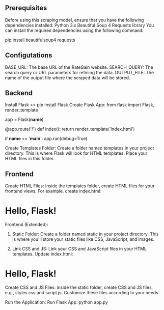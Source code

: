 ## Prerequisites

Before using this scraping model, ensure that you have the following dependencies installed:
Python 3.x
Beautiful Soup 4
Requests library
You can install the required dependencies using the following command:

pip install  beautifulsoup4  requests

## Configutations

BASE_URL: The base URL of the RateGain website.
SEARCH_QUERY: The search query or URL parameters for refining the data.
OUTPUT_FILE: The name of the output file where the scraped data will be stored.

## Backend

Install Flask  >> pip install Flask
Create Flask App: 
from flask import Flask, render_template

app = Flask(__name__)

@app.route('/')
def index():
    return render_template('index.html')

if __name__ == '__main__':
    app.run(debug=True)

Create Templates Folder:
Create a folder named templates in your project directory. This is where Flask will look for HTML templates. Place your HTML files in this folder.

## Frontend
Create HTML Files:
Inside the templates folder, create HTML files for your frontend views. For example, create index.html:

<!DOCTYPE html>
<html lang="en">
<head>
    <meta charset="UTF-8">
    <meta http-equiv="X-UA-Compatible" content="IE=edge">
    <meta name="viewport" content="width=device-width, initial-scale=1.0">
    <title>Your Flask App</title>
</head>
<body>
    <h1>Hello, Flask!</h1>
</body>
</html>

Frontend (Extended):
1. Static Folder:
Create a folder named static in your project directory. This is where you'll store your static files like CSS, JavaScript, and images.

2. Link CSS and JS:
Link your CSS and JavaScript files in your HTML templates. Update index.html:
<!DOCTYPE html>
<html lang="en">
<head>
    <!-- ... other meta tags ... -->
    <link rel="stylesheet" href="{{ url_for('static', filename='styles.css') }}">
</head>
<body>
    <h1>Hello, Flask!</h1>
    <script src="{{ url_for('static', filename='script.js') }}"></script>
</body>
</html>

Create CSS and JS Files:
Inside the static folder, create CSS and JS files, e.g., styles.css and script.js. Customize these files according to your needs.

Run the Application:
Run Flask App: python app.py
